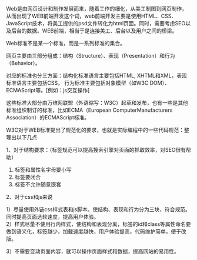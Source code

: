 Web是由网页设计和制作发展而来，随着工作的细化，从美工制图到网页制作，从而出现了WEB前端开发这个词，web前端开发主要是使用HTML、CSS、JavaScript技术，将美工提供的psd文件转化为html页面。同时，需要考虑SEO以及后台的数据。WEB前端，相当于是连接美工、后台以及用户之间的桥梁。

Web标准不是某一个标准，而是一系列标准的集合。

网页主要由三部分组成：结构（Structure）、表现（Presentation）和行为（Behavior）。

对应的标准也分三方面：结构化标准语言主要包括HTML, XHTML和XML，表现标准语言主要包括CSS， 行为标准主要包括对象模型（如W3C DOM）、ECMAScript等。\[例如：js交互操作\]

这些标准大部分由万维网联盟（外语缩写：W3C）起草和发布，也有一些是其他标准组织制订的标准，比如ECMA（European ComputerManufacturers Association）的ECMAScript标准。

W3C对于WEB标准提出了规范化的要求，也就是实际编程中的一些代码规范：整理出以下几点

1、对于结构要求：（标签规范可以提高搜索引擎对页面的抓取效率，对SEO很有帮助）

1. 标签和属性名字母要小写
2. 标签要闭合
3. 标签不允许随意嵌套

2、对于css和js来说

1）尽量使用外链css样式表和js脚本。使结构、表现和行为分为三块，符合规范。同时提高页面选软速度，提高用户体验。  
   2）样式尽量不使用行内样式，使结构和表现分离，标签的id和class等属性命名要做到语义化，标签越少，加载速度越快，用户体验提高，代码维护简单，便于改版。

3）不需要变动页面内容，就可以操作页面样式和数据，提高网站的易用性。

